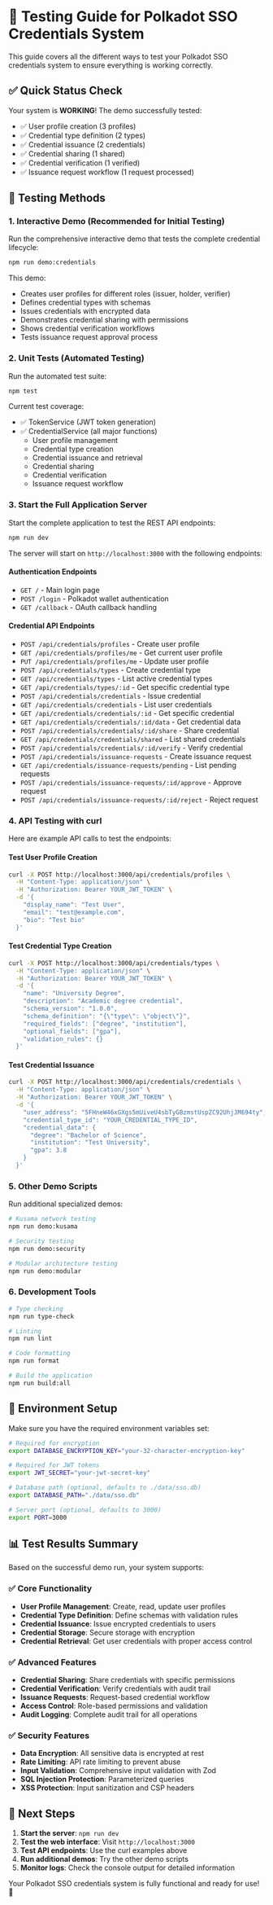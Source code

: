 # 🧪 Testing Guide for Polkadot SSO Credentials System

This guide covers all the different ways to test your Polkadot SSO credentials system to ensure everything is working correctly.

## ✅ Quick Status Check

Your system is **WORKING**! The demo successfully tested:
- ✅ User profile creation (3 profiles)
- ✅ Credential type definition (2 types)
- ✅ Credential issuance (2 credentials)
- ✅ Credential sharing (1 shared)
- ✅ Credential verification (1 verified)
- ✅ Issuance request workflow (1 request processed)

## 🚀 Testing Methods

### 1. **Interactive Demo (Recommended for Initial Testing)**

Run the comprehensive interactive demo that tests the complete credential lifecycle:

```bash
npm run demo:credentials
```

This demo:
- Creates user profiles for different roles (issuer, holder, verifier)
- Defines credential types with schemas
- Issues credentials with encrypted data
- Demonstrates credential sharing with permissions
- Shows credential verification workflows
- Tests issuance request approval process

### 2. **Unit Tests (Automated Testing)**

Run the automated test suite:

```bash
npm test
```

Current test coverage:
- ✅ TokenService (JWT token generation)
- ✅ CredentialService (all major functions)
  - User profile management
  - Credential type creation
  - Credential issuance and retrieval
  - Credential sharing
  - Credential verification
  - Issuance request workflow

### 3. **Start the Full Application Server**

Start the complete application to test the REST API endpoints:

```bash
npm run dev
```

The server will start on `http://localhost:3000` with the following endpoints:

#### Authentication Endpoints
- `GET /` - Main login page
- `POST /login` - Polkadot wallet authentication
- `GET /callback` - OAuth callback handling

#### Credential API Endpoints
- `POST /api/credentials/profiles` - Create user profile
- `GET /api/credentials/profiles/me` - Get current user profile
- `PUT /api/credentials/profiles/me` - Update user profile
- `POST /api/credentials/types` - Create credential type
- `GET /api/credentials/types` - List active credential types
- `GET /api/credentials/types/:id` - Get specific credential type
- `POST /api/credentials/credentials` - Issue credential
- `GET /api/credentials/credentials` - List user credentials
- `GET /api/credentials/credentials/:id` - Get specific credential
- `GET /api/credentials/credentials/:id/data` - Get credential data
- `POST /api/credentials/credentials/:id/share` - Share credential
- `GET /api/credentials/credentials/shared` - List shared credentials
- `POST /api/credentials/credentials/:id/verify` - Verify credential
- `POST /api/credentials/issuance-requests` - Create issuance request
- `GET /api/credentials/issuance-requests/pending` - List pending requests
- `POST /api/credentials/issuance-requests/:id/approve` - Approve request
- `POST /api/credentials/issuance-requests/:id/reject` - Reject request

### 4. **API Testing with curl**

Here are example API calls to test the endpoints:

#### Test User Profile Creation
```bash
curl -X POST http://localhost:3000/api/credentials/profiles \
  -H "Content-Type: application/json" \
  -H "Authorization: Bearer YOUR_JWT_TOKEN" \
  -d '{
    "display_name": "Test User",
    "email": "test@example.com",
    "bio": "Test bio"
  }'
```

#### Test Credential Type Creation
```bash
curl -X POST http://localhost:3000/api/credentials/types \
  -H "Content-Type: application/json" \
  -H "Authorization: Bearer YOUR_JWT_TOKEN" \
  -d '{
    "name": "University Degree",
    "description": "Academic degree credential",
    "schema_version": "1.0.0",
    "schema_definition": "{\"type\": \"object\"}",
    "required_fields": ["degree", "institution"],
    "optional_fields": ["gpa"],
    "validation_rules": {}
  }'
```

#### Test Credential Issuance
```bash
curl -X POST http://localhost:3000/api/credentials/credentials \
  -H "Content-Type: application/json" \
  -H "Authorization: Bearer YOUR_JWT_TOKEN" \
  -d '{
    "user_address": "5FHneW46xGXgs5mUiveU4sbTyGBzmstUspZC92UhjJM694ty",
    "credential_type_id": "YOUR_CREDENTIAL_TYPE_ID",
    "credential_data": {
      "degree": "Bachelor of Science",
      "institution": "Test University",
      "gpa": 3.8
    }
  }'
```

### 5. **Other Demo Scripts**

Run additional specialized demos:

```bash
# Kusama network testing
npm run demo:kusama

# Security testing
npm run demo:security

# Modular architecture testing
npm run demo:modular
```

### 6. **Development Tools**

```bash
# Type checking
npm run type-check

# Linting
npm run lint

# Code formatting
npm run format

# Build the application
npm run build:all
```

## 🔧 Environment Setup

Make sure you have the required environment variables set:

```bash
# Required for encryption
export DATABASE_ENCRYPTION_KEY="your-32-character-encryption-key"

# Required for JWT tokens
export JWT_SECRET="your-jwt-secret-key"

# Database path (optional, defaults to ./data/sso.db)
export DATABASE_PATH="./data/sso.db"

# Server port (optional, defaults to 3000)
export PORT=3000
```

## 📊 Test Results Summary

Based on the successful demo run, your system supports:

### ✅ Core Functionality
- **User Profile Management**: Create, read, update user profiles
- **Credential Type Definition**: Define schemas with validation rules
- **Credential Issuance**: Issue encrypted credentials to users
- **Credential Storage**: Secure storage with encryption
- **Credential Retrieval**: Get user credentials with proper access control

### ✅ Advanced Features
- **Credential Sharing**: Share credentials with specific permissions
- **Credential Verification**: Verify credentials with audit trail
- **Issuance Requests**: Request-based credential workflow
- **Access Control**: Role-based permissions and validation
- **Audit Logging**: Complete audit trail for all operations

### ✅ Security Features
- **Data Encryption**: All sensitive data is encrypted at rest
- **Rate Limiting**: API rate limiting to prevent abuse
- **Input Validation**: Comprehensive input validation with Zod
- **SQL Injection Protection**: Parameterized queries
- **XSS Protection**: Input sanitization and CSP headers

## 🎯 Next Steps

1. **Start the server**: `npm run dev`
2. **Test the web interface**: Visit `http://localhost:3000`
3. **Test API endpoints**: Use the curl examples above
4. **Run additional demos**: Try the other demo scripts
5. **Monitor logs**: Check the console output for detailed information

Your Polkadot SSO credentials system is fully functional and ready for use! 🚀
